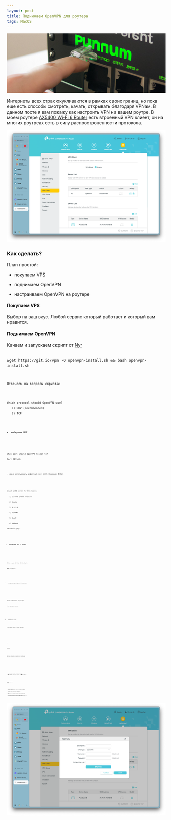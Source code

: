 ```yaml
---
layout: post
title: Поднимаем OpenVPN для роутера
tags: MacOS
---
```

![](https://raw.githubusercontent.com/tatarinovms/tatarinovms.github.io/master/images/posts/OpenVPN/logo.png)

Интернеты всех страх окукливаются в рамках своих границ, но пока еще есть способы смотреть, качать, открывать благодаря VPNам. В данном посте я вам покажу как настроить VPN на вашем роутре. В моем роутере [AX5400 Wi-Fi 6 Router](https://www.tp-link.com/ru/home-networking/wifi-router/archer-ax73/) есть втроенный VPN клиент, он на многих роутреах есть в силу распростроненности протокола. 

![](https://raw.githubusercontent.com/tatarinovms/tatarinovms.github.io/master/images/posts/OpenVPN/1.png)

### Как сделать?

План простой:

- покупаем VPS

- поднимаем OpenVPN 

- настраиваем OpenVPN на роутере

#### Покупаем VPS  

Выбор на ваш вкус. Любой сервис который работает и который вам нравится.

#### Поднимаем OpenVPN

Качаем и запускаем скрипт от [Nyr](https://github.com/tatarinovms/openvpn-install/commits?author=Nyr)

<code>
wget https://git.io/vpn -O openvpn-install.sh && bash openvpn-install.sh
<code> 

Отвечаем на вопросы скрипта:

<code>
Which protocol should OpenVPN use?
   1) UDP (recommended)
   2) TCP
<code>

- выбираем UDP

<code>
What port should OpenVPN listen to?
Port [1194]:
<code>

— можно использовать дефолтный порт 1194. Нажимаем Enter

<code>
Select a DNS server for the clients:
   1) Current system resolvers
   2) Google
   3) 1.1.1.1
   4) OpenDNS
   5) Quad9
   6) AdGuard
DNS server [1]:
<code>

- рекомендую DNS от Google

<code>
Enter a name for the first client:
Name [client]:
<code>

- вводим имя для первого пользователя

<code>
OpenVPN installation is ready to begin.
Press any key to continue...
<code>

- нажимаем Enter и ждемс

В конце вывода скрипта вы увидите такой текст 

<code>
....
Finished!

The client configuration is available in: /root/blog.ovpn

<code>

- это и есть нужный нам конфиг. Скачайте его через [scp](https://baks.dev/article/terminal/how-to-use-scp-command-to-securely-transfer-files), [sftp](https://www.digitalocean.com/community/tutorials/sftp-ru), просто скопируйте через cat себе в "блокнот"...кароче как-то добутьте файл c вируталки.


#### Настраиваем OpenVPN на роутере

- логинимся в вебморду роутера. У меня это 192.168.0.1 и вводим ваш пароль к роутеру

- переходим в пункт OpenVPN client и нажимаем ADD

- вводим название подключения (Description) и в секции Configuration File, выбираем и загружаем сохраненный вами конфиг ранее

- в моем роутере еще есть настройка списка устройств (Device List) для которых трафик идет через VPN. Т.е мы можем выбрать устройство для которого будет "работать" OpenVPN. Очень удобная функция

![](https://raw.githubusercontent.com/tatarinovms/tatarinovms.github.io/master/images/posts/OpenVPN/2.png)